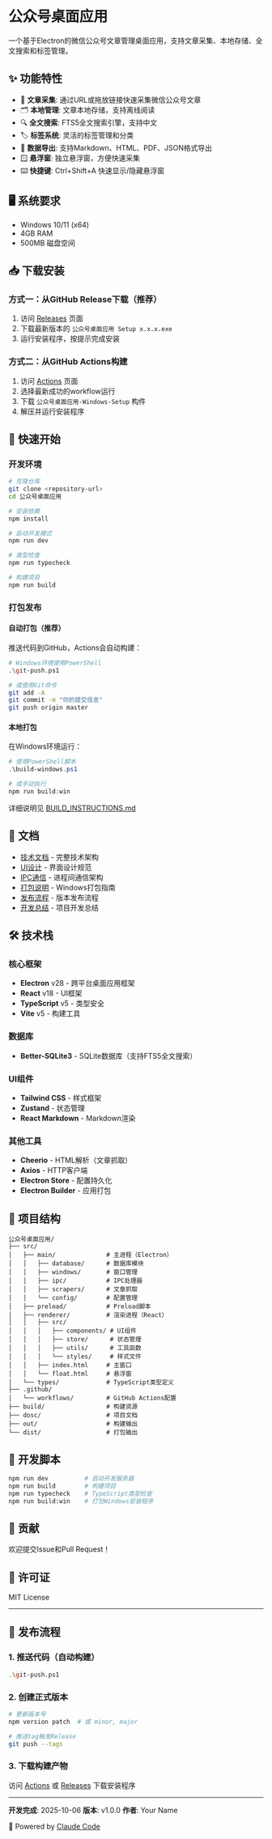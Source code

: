 # 公众号桌面应用

一个基于Electron的微信公众号文章管理桌面应用，支持文章采集、本地存储、全文搜索和标签管理。

## ✨ 功能特性

- 📝 **文章采集**: 通过URL或拖放链接快速采集微信公众号文章
- 🗂️ **本地管理**: 文章本地存储，支持离线阅读
- 🔍 **全文搜索**: FTS5全文搜索引擎，支持中文
- 🏷️ **标签系统**: 灵活的标签管理和分类
- 💾 **数据导出**: 支持Markdown、HTML、PDF、JSON格式导出
- 🪟 **悬浮窗**: 独立悬浮窗，方便快速采集
- ⌨️ **快捷键**: Ctrl+Shift+A 快速显示/隐藏悬浮窗

## 🖥️ 系统要求

- Windows 10/11 (x64)
- 4GB RAM
- 500MB 磁盘空间

## 📥 下载安装

### 方式一：从GitHub Release下载（推荐）

1. 访问 [Releases](../../releases) 页面
2. 下载最新版本的 `公众号桌面应用 Setup x.x.x.exe`
3. 运行安装程序，按提示完成安装

### 方式二：从GitHub Actions构建

1. 访问 [Actions](../../actions) 页面
2. 选择最新成功的workflow运行
3. 下载 `公众号桌面应用-Windows-Setup` 构件
4. 解压并运行安装程序

## 🚀 快速开始

### 开发环境

```bash
# 克隆仓库
git clone <repository-url>
cd 公众号桌面应用

# 安装依赖
npm install

# 启动开发模式
npm run dev

# 类型检查
npm run typecheck

# 构建项目
npm run build
```

### 打包发布

#### 自动打包（推荐）

推送代码到GitHub，Actions会自动构建：

```bash
# Windows环境使用PowerShell
.\git-push.ps1

# 或使用Git命令
git add -A
git commit -m "你的提交信息"
git push origin master
```

#### 本地打包

在Windows环境运行：

```powershell
# 使用PowerShell脚本
.\build-windows.ps1

# 或手动执行
npm run build:win
```

详细说明见 [BUILD_INSTRUCTIONS.md](BUILD_INSTRUCTIONS.md)

## 📖 文档

- [技术文档](dosc/技术文档.md) - 完整技术架构
- [UI设计](dosc/UI界面设计_中文版.txt) - 界面设计规范
- [IPC通信](dosc/IPC通信架构文档.md) - 进程间通信架构
- [打包说明](BUILD_INSTRUCTIONS.md) - Windows打包指南
- [发布流程](RELEASE_GUIDE.md) - 版本发布流程
- [开发总结](DEVELOPMENT_SUMMARY.md) - 项目开发总结

## 🛠️ 技术栈

### 核心框架
- **Electron** v28 - 跨平台桌面应用框架
- **React** v18 - UI框架
- **TypeScript** v5 - 类型安全
- **Vite** v5 - 构建工具

### 数据库
- **Better-SQLite3** - SQLite数据库（支持FTS5全文搜索）

### UI组件
- **Tailwind CSS** - 样式框架
- **Zustand** - 状态管理
- **React Markdown** - Markdown渲染

### 其他工具
- **Cheerio** - HTML解析（文章抓取）
- **Axios** - HTTP客户端
- **Electron Store** - 配置持久化
- **Electron Builder** - 应用打包

## 📂 项目结构

```
公众号桌面应用/
├── src/
│   ├── main/              # 主进程（Electron）
│   │   ├── database/      # 数据库模块
│   │   ├── windows/       # 窗口管理
│   │   ├── ipc/           # IPC处理器
│   │   ├── scrapers/      # 文章抓取
│   │   └── config/        # 配置管理
│   ├── preload/           # Preload脚本
│   ├── renderer/          # 渲染进程（React）
│   │   ├── src/
│   │   │   ├── components/ # UI组件
│   │   │   ├── store/      # 状态管理
│   │   │   ├── utils/      # 工具函数
│   │   │   └── styles/     # 样式文件
│   │   ├── index.html     # 主窗口
│   │   └── float.html     # 悬浮窗
│   └── types/             # TypeScript类型定义
├── .github/
│   └── workflows/         # GitHub Actions配置
├── build/                 # 构建资源
├── dosc/                  # 项目文档
├── out/                   # 构建输出
└── dist/                  # 打包输出
```

## 🔧 开发脚本

```bash
npm run dev          # 启动开发服务器
npm run build        # 构建项目
npm run typecheck    # TypeScript类型检查
npm run build:win    # 打包Windows安装程序
```

## 🤝 贡献

欢迎提交Issue和Pull Request！

## 📄 许可证

MIT License

---

## 🚀 发布流程

### 1. 推送代码（自动构建）

```bash
.\git-push.ps1
```

### 2. 创建正式版本

```bash
# 更新版本号
npm version patch  # 或 minor, major

# 推送tag触发Release
git push --tags
```

### 3. 下载构建产物

访问 [Actions](../../actions) 或 [Releases](../../releases) 下载安装程序

---

**开发完成**: 2025-10-06
**版本**: v1.0.0
**作者**: Your Name

🤖 Powered by [Claude Code](https://claude.com/claude-code)
